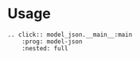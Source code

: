 # Usage

```{eval-rst}
.. click:: model_json.__main__:main
    :prog: model-json
    :nested: full
```
